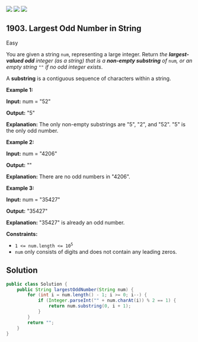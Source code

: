 [![](https://img.shields.io/github/stars/javadev/LeetCode-in-Java?label=Stars&style=flat-square)](https://github.com/javadev/LeetCode-in-Java)
[![](https://img.shields.io/github/forks/javadev/LeetCode-in-Java?label=Fork%20me%20on%20GitHub%20&style=flat-square)](https://github.com/javadev/LeetCode-in-Java/fork)
[![](https://img.shields.io/badge/-LeetCode%20in%20Kotlin-blue?style=flat-square)](https://github.com/javadev/LeetCode-in-Kotlin)

## 1903\. Largest Odd Number in String

Easy

You are given a string `num`, representing a large integer. Return _the **largest-valued odd** integer (as a string) that is a **non-empty substring** of_ `num`_, or an empty string_ `""` _if no odd integer exists_.

A **substring** is a contiguous sequence of characters within a string.

**Example 1:**

**Input:** num = "52"

**Output:** "5"

**Explanation:** The only non-empty substrings are "5", "2", and "52". "5" is the only odd number.

**Example 2:**

**Input:** num = "4206"

**Output:** ""

**Explanation:** There are no odd numbers in "4206".

**Example 3:**

**Input:** num = "35427"

**Output:** "35427"

**Explanation:** "35427" is already an odd number.

**Constraints:**

*   <code>1 <= num.length <= 10<sup>5</sup></code>
*   `num` only consists of digits and does not contain any leading zeros.

## Solution

```java
public class Solution {
    public String largestOddNumber(String num) {
        for (int i = num.length() - 1; i >= 0; i--) {
            if (Integer.parseInt("" + num.charAt(i)) % 2 == 1) {
                return num.substring(0, i + 1);
            }
        }
        return "";
    }
}
```